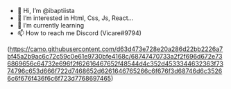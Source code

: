 - 👋 Hi, I’m @ibaptiista
- 👀 I’m interested in Html, Css, Js, React...
- 🌱 I’m currently learning
- 📫 How to reach me Discord (Vicare#9794)

(https://camo.githubusercontent.com/d63d473e728e20a286d22bb2226a7bf45a2b9ac6c72c59c0e61e9730bfe4168c/68747470733a2f2f696d672e736869656c64732e696f2f62616467652f48544d4c352d4533344632363f7374796c653d666f722d7468652d6261646765266c6f676f3d68746d6c35266c6f676f436f6c6f723d7768697465)

<!---
ibaptiista/ibaptiista is a ✨ special ✨ repository because its `README.md` (this file) appears on your GitHub profile.
You can click the Preview link to take a look at your changes.
--->
